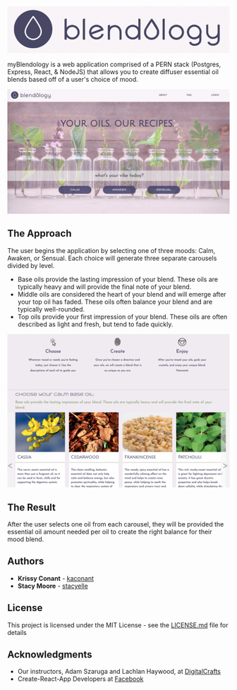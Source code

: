 ![myBlendology](https://github.com/kaconant/myBlendology/blob/master/public/img/logo.png) <!-- .element height="50%" width="50%" -->


myBlendology is a web application comprised of a PERN stack (Postgres, Express, React, & NodeJS) that allows you to create diffuser essential oil blends based off of a user's choice of mood. 


![FrontView](https://github.com/kaconant/myBlendology/blob/master/public/img/readme-img/NavBar-Jumbotron.png) <!-- .element height="50%" width="50%" -->

## The Approach

The user begins the application by selecting one of three moods: Calm, Awaken, or Sensual. Each choice will generate three separate carousels divided by level. 

* Base oils provide the lasting impression of your blend. These oils are typically heavy and will provide the final note of your blend.
* Middle oils are considered the heart of your blend and will emerge after your top oil has faded. These oils often balance your blend and are typically well-rounded.
* Top oils provide your first impression of your blend. These oils are often described as light and fresh, but tend to fade quickly.

![Carousel](https://github.com/kaconant/myBlendology/blob/master/public/img/readme-img/Carousels.png)<!-- .element height="50%" width="50%" -->

## The Result

After the user selects one oil from each carousel, they will be provided the essential oil amount needed per oil to create the right balance for their mood blend. 


## Authors

* **Krissy Conant** - [kaconant](https://github.com/kaconant)
* **Stacy Moore** - [stacyelle](https://github.com/stacyelle)

## License

This project is licensed under the MIT License - see the [LICENSE.md](LICENSE.md) file for details

## Acknowledgments

* Our instructors, Adam Szaruga and Lachlan Haywood, at [DigitalCrafts](https://www.digitalcrafts.com/)
* Create-React-App Developers at [Facebook](https://github.com/facebook/create-react-app)
